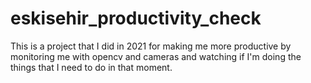 # eskisehir_productivity_check
This is a project that I did in 2021 for making me more productive by monitoring me with opencv and cameras and watching if I'm doing the things that I need to do in that moment.
